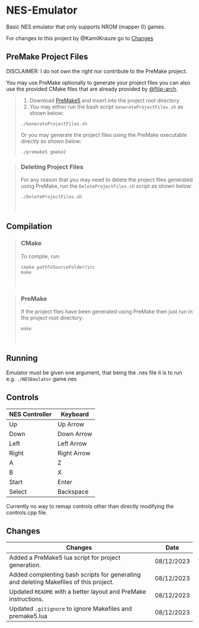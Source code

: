 # NES-Emulator

Basic NES emulator that only supports NROM (mapper 0) games.

For changes to this project by @KamilKrauze go to [Changes](#changes)

## PreMake Project Files
DISCLAIMER: I do not own the right nor contribute to the PreMake project.

You may use PreMake optionally to generate your project files you can also use the provided CMake files that are already provided by [@filip-arch](https://github.com/filip-arch).

> 1. Download [PreMake5](https://premake.github.io/) and insert into the project root directory.
> 2. You may either run the bash script `GenerateProjectFiles.sh` as shown below:
> ```console
> ./GenerateProjectFiles.sh
> ```
>Or you may generate the project files using the PreMake executable directly as shown below:
> ```console
> ./premake5 gmake2
> ```

>### Deleting Project Files
>For any reason that you may need to delete the project files generated using PreMake, run the `DeleteProjectFiles.sh` script as shown below:
>```console
>./DeleteProjectFiles.sh
>```
> <br>

## Compilation
> ### CMake
> To compile, run:
> ```console
> cmake pathToSourceFolder/src
> make
> ```
> <br>

> ### PreMake
> If the project files have been generated using PreMake then just run in the project root directory:
> ```console
> make
> ```
> <br>

## Running

Emulator must be given one argument, that being the .nes file it is to run e.g. ``./NESEmulator`` game.nes

## Controls

|NES Controller|Keyboard|
|--------------|--------|
|Up | Up Arrow|
|Down | Down Arrow|
|Left | Left Arrow|
|Right | Right Arrow|
|A | Z|
|B | X|
|Start | Enter|
|Select | Backspace|

Currently no way to remap controls other than directly modifying the controls.cpp file.

## Changes
|Changes|Date|
|---|---|
|Added a PreMake5 lua script for project generation. | 08/12/2023 |
|Added complenting bash scripts for generating and deleting Makefiles of this project.| 08/12/2023 |
|Updated `README` with a better layout and PreMake instructions.| 08/12/2023 |
|Updated `.gitignore` to ignore Makefiles and premake5.lua | 08/12/2023 |
